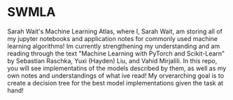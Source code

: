 # SWMLA
Sarah Wait's Machine Learning Atlas, where I, Sarah Wait, am storing all of my jupyter notebooks and application notes for commonly used machine learning algorithms! Im currently strengthening my understanding and am reading through the text "Machine Learning with PyTorch and Scikit-Learn" by Sebastian Raschka, Yuxi (Hayden) Liu, and Vahid Mirjalili. In this repo, you will see implementatins of the models described by them, as well as my own notes and understandings of what ive read! My orverarching goal is to create a decision tree for the best model implementations given the task at hand!
